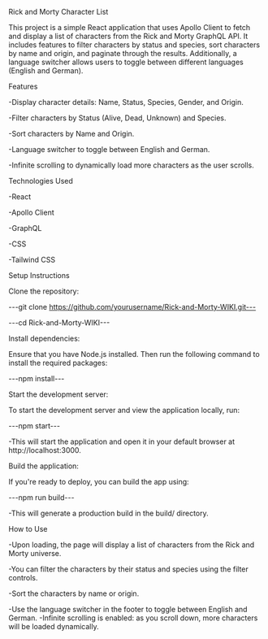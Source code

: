Rick and Morty Character List

This project is a simple React application that uses Apollo Client to fetch and display a list of characters from the Rick and Morty GraphQL API. It includes features to filter characters by status and species, sort characters by name and origin, and paginate through the results. Additionally, a language switcher allows users to toggle between different languages (English and German).


Features

-Display character details: Name, Status, Species, Gender, and Origin.

-Filter characters by Status (Alive, Dead, Unknown) and Species.

-Sort characters by Name and Origin.

-Language switcher to toggle between English and German.

-Infinite scrolling to dynamically load more characters as the user scrolls.


Technologies Used

-React

-Apollo Client

-GraphQL

-CSS

-Tailwind CSS

Setup Instructions

Clone the repository:

---git clone https://github.com/yourusername/Rick-and-Morty-WIKI.git---

---cd Rick-and-Morty-WIKI---

Install dependencies:

Ensure that you have Node.js installed. Then run the following command to install the required packages:

---npm install---

Start the development server:

To start the development server and view the application locally, run:

---npm start---

-This will start the application and open it in your default browser at http://localhost:3000.

Build the application:

If you're ready to deploy, you can build the app using:

---npm run build---

-This will generate a production build in the build/ directory.


How to Use

-Upon loading, the page will display a list of characters from the Rick and Morty universe.

-You can filter the characters by their status and species using the filter controls.

-Sort the characters by name or origin.

-Use the language switcher in the footer to toggle between English and German.
-Infinite scrolling is enabled: as you scroll down, more characters will be loaded dynamically.
